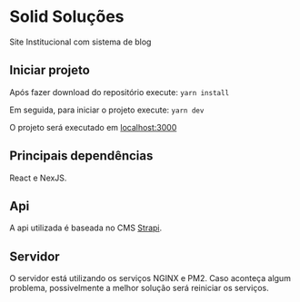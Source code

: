 # Solid Soluções

Site Institucional com sistema de blog

## Iniciar projeto

Após fazer download do repositório execute:
`yarn install`

Em seguida, para iniciar o projeto execute:
`yarn dev`

O projeto será executado em [localhost:3000](http://localhost:3000)

## Principais dependências

React e NexJS.

## Api

A api utilizada é baseada no CMS [Strapi](https://strapi.io).

## Servidor

O servidor está utilizando os serviços NGINX e PM2. Caso aconteça algum problema, possivelmente a melhor solução será reiniciar os serviços.
